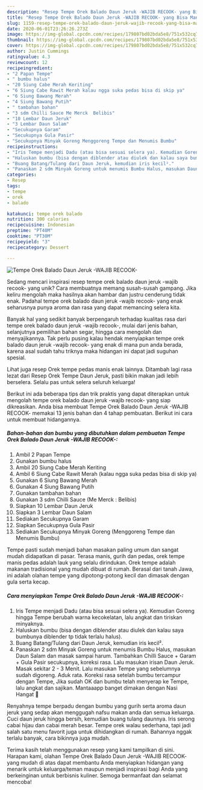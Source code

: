 ```yaml
---
description: "Resep Tempe Orek Balado Daun Jeruk -WAJIB RECOOK- yang Bisa Manjain Lidah"
title: "Resep Tempe Orek Balado Daun Jeruk -WAJIB RECOOK- yang Bisa Manjain Lidah"
slug: 1159-resep-tempe-orek-balado-daun-jeruk-wajib-recook-yang-bisa-manjain-lidah
date: 2020-06-01T23:26:26.273Z
image: https://img-global.cpcdn.com/recipes/179807bd02bda5e8/751x532cq70/tempe-orek-balado-daun-jeruk-wajib-recook-foto-resep-utama.jpg
thumbnail: https://img-global.cpcdn.com/recipes/179807bd02bda5e8/751x532cq70/tempe-orek-balado-daun-jeruk-wajib-recook-foto-resep-utama.jpg
cover: https://img-global.cpcdn.com/recipes/179807bd02bda5e8/751x532cq70/tempe-orek-balado-daun-jeruk-wajib-recook-foto-resep-utama.jpg
author: Justin Cummings
ratingvalue: 4.3
reviewcount: 12
recipeingredient:
- "2 Papan Tempe"
- " bumbu halus"
- "20 Siung Cabe Merah Keriting"
- "6 Siung Cabe Rawit Merah kalau ngga suka pedas bisa di skip ya"
- "6 Siung Bawang Merah"
- "4 Siung Bawang Putih"
- " tambahan bahan"
- "3 sdm Chilli Sauce Me Merck  Belibis"
- "10 Lembar Daun Jeruk"
- "3 Lembar Daun Salam"
- "Secukupnya Garam"
- "Secukupnya Gula Pasir"
- "Secukupnya Minyak Goreng Menggoreng Tempe dan Menumis Bumbu"
recipeinstructions:
- "Iris Tempe menjadi Dadu (atau bisa sesuai selera ya). Kemudian Goreng hingga Tempe berubah warna kecokelatan, lalu angkat dan tiriskan minyaknya."
- "Haluskan bumbu (bisa dengan diblender atau diulek dan kalau saya bumbunya diblender tp tidak terlalu halus)."
- "Buang Batang/Tulang dari Daun Jeruk, kemudian iris kecil²."
- "Panaskan 2 sdm Minyak Goreng untuk menumis Bumbu Halus, masukan Daun Salam dan masak sampai harum. Tambahkan Chilli Sauce + Garam + Gula Pasir secukupnya, koreksi rasa. Lalu masukan irisan Daun Jeruk. Masak sekitar 2 - 3 Menit. Lalu masukan Tempe yang sebelumnya sudah digoreng. Aduk rata. Koreksi rasa setelah bumbu tercampur dengan Tempe, Jika sudah OK dan bumbu telah menyerap ke Tempe, lalu angkat dan sajikan. Mantaaapp banget dimakan dengan Nasi Hangat 🤩"
categories:
- Resep
tags:
- tempe
- orek
- balado

katakunci: tempe orek balado 
nutrition: 300 calories
recipecuisine: Indonesian
preptime: "PT40M"
cooktime: "PT30M"
recipeyield: "3"
recipecategory: Dessert

---
```



![Tempe Orek Balado Daun Jeruk -WAJIB RECOOK-](https://img-global.cpcdn.com/recipes/179807bd02bda5e8/751x532cq70/tempe-orek-balado-daun-jeruk-wajib-recook-foto-resep-utama.jpg)

Sedang mencari inspirasi resep tempe orek balado daun jeruk -wajib recook- yang unik? Cara membuatnya memang susah-susah gampang. Jika keliru mengolah maka hasilnya akan hambar dan justru cenderung tidak enak. Padahal tempe orek balado daun jeruk -wajib recook- yang enak seharusnya punya aroma dan rasa yang dapat memancing selera kita.

Banyak hal yang sedikit banyak berpengaruh terhadap kualitas rasa dari tempe orek balado daun jeruk -wajib recook-, mulai dari jenis bahan, selanjutnya pemilihan bahan segar, hingga cara mengolah dan menyajikannya. Tak perlu pusing kalau hendak menyiapkan tempe orek balado daun jeruk -wajib recook- yang enak di mana pun anda berada, karena asal sudah tahu triknya maka hidangan ini dapat jadi suguhan spesial.

Lihat juga resep Orek tempe pedas manis enak lainnya. Ditambah lagi rasa lezat dari Resep Orek Tempe Daun Jeruk, pasti bikin makan jadi lebih berselera. Selalu pas untuk selera seluruh keluarga!


Berikut ini ada beberapa tips dan trik praktis yang dapat diterapkan untuk mengolah tempe orek balado daun jeruk -wajib recook- yang siap dikreasikan. Anda bisa membuat Tempe Orek Balado Daun Jeruk -WAJIB RECOOK- memakai 13 jenis bahan dan 4 tahap pembuatan. Berikut ini cara untuk membuat hidangannya.

<!--inarticleads1-->

##### Bahan-bahan dan bumbu yang dibutuhkan dalam pembuatan Tempe Orek Balado Daun Jeruk -WAJIB RECOOK-:

1. Ambil 2 Papan Tempe
1. Gunakan  bumbu halus
1. Ambil 20 Siung Cabe Merah Keriting
1. Ambil 6 Siung Cabe Rawit Merah (kalau ngga suka pedas bisa di skip ya)
1. Gunakan 6 Siung Bawang Merah
1. Gunakan 4 Siung Bawang Putih
1. Gunakan  tambahan bahan
1. Gunakan 3 sdm Chilli Sauce (Me Merck : Belibis)
1. Siapkan 10 Lembar Daun Jeruk
1. Siapkan 3 Lembar Daun Salam
1. Sediakan Secukupnya Garam
1. Siapkan Secukupnya Gula Pasir
1. Sediakan Secukupnya Minyak Goreng (Menggoreng Tempe dan Menumis Bumbu)


Tempe pasti sudah menjadi bahan masakan paling umum dan sangat mudah didapatkan di pasar. Terasa manis, gurih dan pedas, orek tempe manis pedas adalah lauk yang selalu dirindukan. Orek tempe adalah makanan tradisional yang mudah dibuat di rumah. Berasal dari tanah Jawa, ini adalah olahan tempe yang dipotong-potong kecil dan dimasak dengan gula serta kecap. 

<!--inarticleads2-->

##### Cara menyiapkan Tempe Orek Balado Daun Jeruk -WAJIB RECOOK-:

1. Iris Tempe menjadi Dadu (atau bisa sesuai selera ya). Kemudian Goreng hingga Tempe berubah warna kecokelatan, lalu angkat dan tiriskan minyaknya.
1. Haluskan bumbu (bisa dengan diblender atau diulek dan kalau saya bumbunya diblender tp tidak terlalu halus).
1. Buang Batang/Tulang dari Daun Jeruk, kemudian iris kecil².
1. Panaskan 2 sdm Minyak Goreng untuk menumis Bumbu Halus, masukan Daun Salam dan masak sampai harum. Tambahkan Chilli Sauce + Garam + Gula Pasir secukupnya, koreksi rasa. Lalu masukan irisan Daun Jeruk. Masak sekitar 2 - 3 Menit. Lalu masukan Tempe yang sebelumnya sudah digoreng. Aduk rata. Koreksi rasa setelah bumbu tercampur dengan Tempe, Jika sudah OK dan bumbu telah menyerap ke Tempe, lalu angkat dan sajikan. Mantaaapp banget dimakan dengan Nasi Hangat 🤩


Renyahnya tempe berpadu dengan bumbu yang gurih serta aroma daun jeruk yang sedap akan menggugah nafsu makan anda dan semua keluarga. Cuci daun jeruk hingga bersih, kemudian buang tulang daunnya. Iris serong cabai hijau dan cabai merah besar. Tempe orek walau sederhana, tapi jadi salah satu menu favorit juga untuk dihidangkan di rumah. Bahannya nggak terlalu banyak, cara bikinnya juga mudah. 

Terima kasih telah menggunakan resep yang kami tampilkan di sini. Harapan kami, olahan Tempe Orek Balado Daun Jeruk -WAJIB RECOOK- yang mudah di atas dapat membantu Anda menyiapkan hidangan yang menarik untuk keluarga/teman maupun menjadi inspirasi bagi Anda yang berkeinginan untuk berbisnis kuliner. Semoga bermanfaat dan selamat mencoba!
